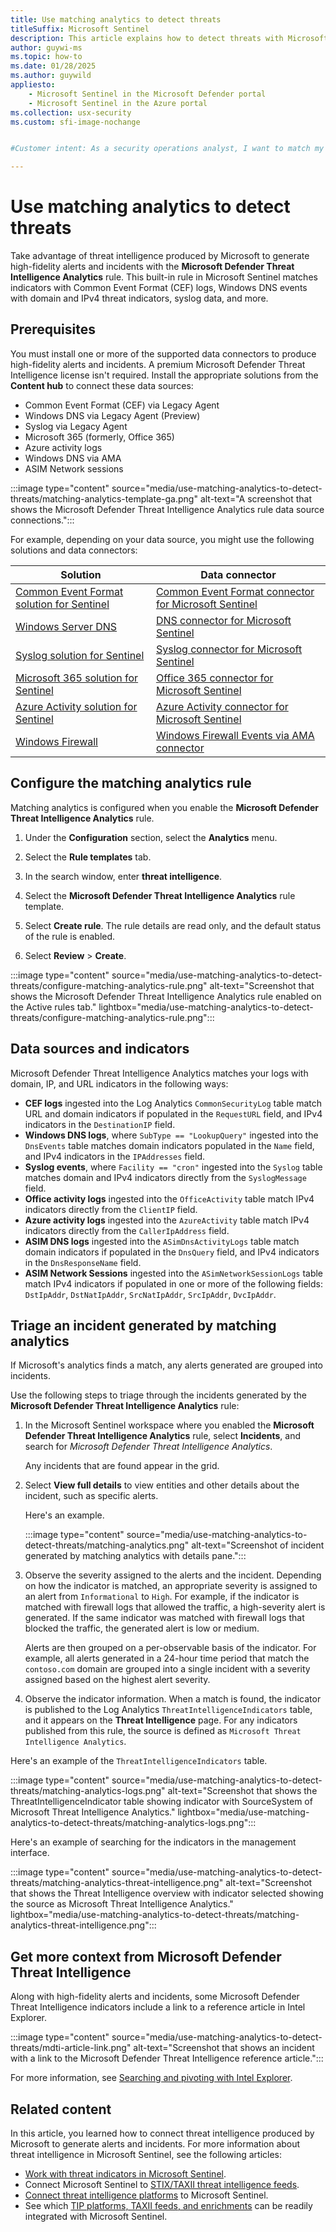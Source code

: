 ```yaml
---
title: Use matching analytics to detect threats
titleSuffix: Microsoft Sentinel
description: This article explains how to detect threats with Microsoft-generated threat intelligence in Microsoft Sentinel.
author: guywi-ms
ms.topic: how-to
ms.date: 01/28/2025
ms.author: guywild
appliesto:
    - Microsoft Sentinel in the Microsoft Defender portal
    - Microsoft Sentinel in the Azure portal
ms.collection: usx-security
ms.custom: sfi-image-nochange


#Customer intent: As a security operations analyst, I want to match my security data with Microsoft threat intelligence so I can generate high fidelity alerts and incidents.

---
```


# Use matching analytics to detect threats

Take advantage of threat intelligence produced by Microsoft to generate high-fidelity alerts and incidents with the **Microsoft Defender Threat Intelligence Analytics** rule. This built-in rule in Microsoft Sentinel matches indicators with Common Event Format (CEF) logs, Windows DNS events with domain and IPv4 threat indicators, syslog data, and more.

## Prerequisites

You must install one or more of the supported data connectors to produce high-fidelity alerts and incidents. A premium Microsoft Defender Threat Intelligence license isn't required. Install the appropriate solutions from the **Content hub** to connect these data sources:

  - Common Event Format (CEF) via Legacy Agent
  - Windows DNS via Legacy Agent (Preview)
  - Syslog via Legacy Agent
  - Microsoft 365 (formerly, Office 365)
  - Azure activity logs
  - Windows DNS via AMA
  - ASIM Network sessions

  :::image type="content" source="media/use-matching-analytics-to-detect-threats/matching-analytics-template-ga.png" alt-text="A screenshot that shows the Microsoft Defender Threat Intelligence Analytics rule data source connections."::: 

  For example, depending on your data source, you might use the following solutions and data connectors:

  |Solution |Data connector  |
  |---------|---------|
  |[Common Event Format solution for Sentinel](https://azuremarketplace.microsoft.com/marketplace/apps/azuresentinel.azure-sentinel-solution-commoneventformat?tab=Overview) | [Common Event Format connector for Microsoft Sentinel](data-connectors-reference.md#syslog-and-common-event-format-cef-connectors)
  |[Windows Server DNS](https://azuremarketplace.microsoft.com/marketplace/apps/azuresentinel.azure-sentinel-solution-dns?tab=Overview)  |[DNS connector for Microsoft Sentinel](connect-dns-ama.md) |
  |[Syslog solution for Sentinel](https://azuremarketplace.microsoft.com/marketplace/apps/azuresentinel.azure-sentinel-solution-syslog?tab=Overview)  |[Syslog connector for Microsoft Sentinel](cef-syslog-ama-overview.md)  |
  |[Microsoft 365 solution for Sentinel](https://azuremarketplace.microsoft.com/marketplace/apps/azuresentinel.azure-sentinel-solution-office365?tab=Overview) | [Office 365 connector for Microsoft Sentinel](data-connectors-reference.md#microsoft-365-formerly-office-365)    |
  |[Azure Activity solution for Sentinel](https://azuremarketplace.microsoft.com/marketplace/apps/azuresentinel.azure-sentinel-solution-azureactivity?tab=Overview)    |  [Azure Activity connector for Microsoft Sentinel](data-connectors-reference.md#azure-activity)   |
  |[Windows Firewall](https://azuremarketplace.microsoft.com/marketplace/apps/azuresentinel.azure-sentinel-solution-windowsfirewall?tab=Overview)  | [Windows Firewall Events via AMA connector](data-connectors-reference.md#windows-firewall-events-via-ama)  |

## Configure the matching analytics rule

Matching analytics is configured when you enable the **Microsoft Defender Threat Intelligence Analytics** rule.

1. Under the **Configuration** section, select the **Analytics** menu.

1. Select the **Rule templates** tab.

1. In the search window, enter **threat intelligence**.

1. Select the **Microsoft Defender Threat Intelligence Analytics** rule template.

1. Select **Create rule**. The rule details are read only, and the default status of the rule is enabled.

1. Select **Review** > **Create**.

:::image type="content" source="media/use-matching-analytics-to-detect-threats/configure-matching-analytics-rule.png" alt-text="Screenshot that shows the Microsoft Defender Threat Intelligence Analytics rule enabled on the Active rules tab." lightbox="media/use-matching-analytics-to-detect-threats/configure-matching-analytics-rule.png":::

## Data sources and indicators

Microsoft Defender Threat Intelligence Analytics matches your logs with domain, IP, and URL indicators in the following ways:

- **CEF logs** ingested into the Log Analytics `CommonSecurityLog` table match URL and domain indicators if populated in the `RequestURL` field, and IPv4 indicators in the `DestinationIP` field.
- **Windows DNS logs**, where `SubType == "LookupQuery"` ingested into the `DnsEvents` table matches domain indicators populated in the `Name` field, and IPv4 indicators in the `IPAddresses` field.
- **Syslog events**, where `Facility == "cron"` ingested into the `Syslog` table matches domain and IPv4 indicators directly from the `SyslogMessage` field.
- **Office activity logs** ingested into the `OfficeActivity` table match IPv4 indicators directly from the `ClientIP` field.
- **Azure activity logs** ingested into the `AzureActivity` table match IPv4 indicators directly from the `CallerIpAddress` field.
- **ASIM DNS logs** ingested into the `ASimDnsActivityLogs` table match domain indicators if populated in the `DnsQuery` field, and IPv4 indicators in the `DnsResponseName` field.
- **ASIM Network Sessions** ingested into the `ASimNetworkSessionLogs` table match IPv4 indicators if populated in one or more of the following fields: `DstIpAddr`, `DstNatIpAddr`, `SrcNatIpAddr`, `SrcIpAddr`, `DvcIpAddr`.

## Triage an incident generated by matching analytics

If Microsoft's analytics finds a match, any alerts generated are grouped into incidents.

Use the following steps to triage through the incidents generated by the **Microsoft Defender Threat Intelligence Analytics** rule:

1. In the Microsoft Sentinel workspace where you enabled the **Microsoft Defender Threat Intelligence Analytics** rule, select **Incidents**, and search for *Microsoft Defender Threat Intelligence Analytics*.

    Any incidents that are found appear in the grid.

1. Select **View full details** to view entities and other details about the incident, such as specific alerts.

    Here's an example.

    :::image type="content" source="media/use-matching-analytics-to-detect-threats/matching-analytics.png" alt-text="Screenshot of incident generated by matching analytics with details pane.":::

1. Observe the severity assigned to the alerts and the incident. Depending on how the indicator is matched, an appropriate severity is assigned to an alert from `Informational` to `High`. For example, if the indicator is matched with firewall logs that allowed the traffic, a high-severity alert is generated. If the same indicator was matched with firewall logs that blocked the traffic, the generated alert is low or medium.

    Alerts are then grouped on a per-observable basis of the indicator. For example, all alerts generated in a 24-hour time period that match the `contoso.com` domain are grouped into a single incident with a severity assigned based on the highest alert severity.

1. Observe the indicator information. When a match is found, the indicator is published to the Log Analytics `ThreatIntelligenceIndicators` table, and it appears on the **Threat Intelligence** page. For any indicators published from this rule, the source is defined as `Microsoft Threat Intelligence Analytics`.

Here's an example of the `ThreatIntelligenceIndicators` table.

:::image type="content" source="media/use-matching-analytics-to-detect-threats/matching-analytics-logs.png" alt-text="Screenshot that shows the ThreatIntelligenceIndicator table showing indicator with SourceSystem of Microsoft Threat Intelligence Analytics." lightbox="media/use-matching-analytics-to-detect-threats/matching-analytics-logs.png":::

Here's an example of searching for the indicators in the management interface.

:::image type="content" source="media/use-matching-analytics-to-detect-threats/matching-analytics-threat-intelligence.png" alt-text="Screenshot that shows the Threat Intelligence overview with indicator selected showing the source as Microsoft Threat Intelligence Analytics." lightbox="media/use-matching-analytics-to-detect-threats/matching-analytics-threat-intelligence.png":::

## Get more context from Microsoft Defender Threat Intelligence

Along with high-fidelity alerts and incidents, some Microsoft Defender Threat Intelligence indicators include a link to a reference article in Intel Explorer.

:::image type="content" source="media/use-matching-analytics-to-detect-threats/mdti-article-link.png" alt-text="Screenshot that shows an incident with a link to the Microsoft Defender Threat Intelligence reference article.":::

For more information, see [Searching and pivoting with Intel Explorer](/defender/threat-intelligence/searching-and-pivoting).

## Related content

In this article, you learned how to connect threat intelligence produced by Microsoft to generate alerts and incidents. For more information about threat intelligence in Microsoft Sentinel, see the following articles:

- [Work with threat indicators in Microsoft Sentinel](work-with-threat-indicators.md).
- Connect Microsoft Sentinel to [STIX/TAXII threat intelligence feeds](./connect-threat-intelligence-taxii.md).
- [Connect threat intelligence platforms](./connect-threat-intelligence-tip.md) to Microsoft Sentinel.
- See which [TIP platforms, TAXII feeds, and enrichments](threat-intelligence-integration.md) can be readily integrated with Microsoft Sentinel.

